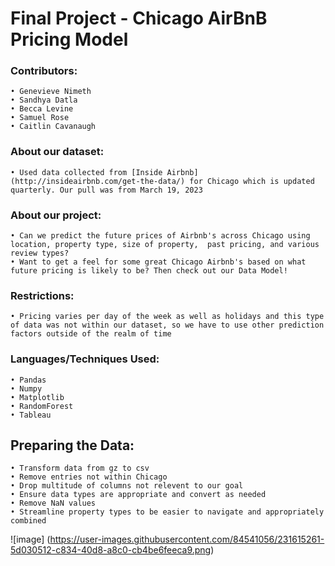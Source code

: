 # **Final Project - Chicago AirBnB Pricing Model**

### **Contributors**:

	• Genevieve Nimeth
	• Sandhya Datla
	• Becca Levine
	• Samuel Rose
	• Caitlin Cavanaugh

### **About our dataset**:

	• Used data collected from [Inside Airbnb](http://insideairbnb.com/get-the-data/) for Chicago which is updated quarterly. Our pull was from March 19, 2023	
	
	        
 ### **About our project**:

	• Can we predict the future prices of Airbnb's across Chicago using location, property type, size of property,  past pricing, and various review types?
	• Want to get a feel for some great Chicago Airbnb's based on what future pricing is likely to be? Then check out our Data Model!

### **Restrictions**:
	• Pricing varies per day of the week as well as holidays and this type of data was not within our dataset, so we have to use other prediction factors outside of the realm of time

### **Languages/Techniques Used**:
	• Pandas
	• Numpy
	• Matplotlib
	• RandomForest
	• Tableau
	

## **Preparing the Data**:
	• Transform data from gz to csv
	• Remove entries not within Chicago
	• Drop multitude of columns not relevent to our goal
	• Ensure data types are appropriate and convert as needed
	• Remove NaN values
	• Streamline property types to be easier to navigate and appropriately combined

![image] (https://user-images.githubusercontent.com/84541056/231615261-5d030512-c834-40d8-a8c0-cb4be6feeca9.png)



	 
